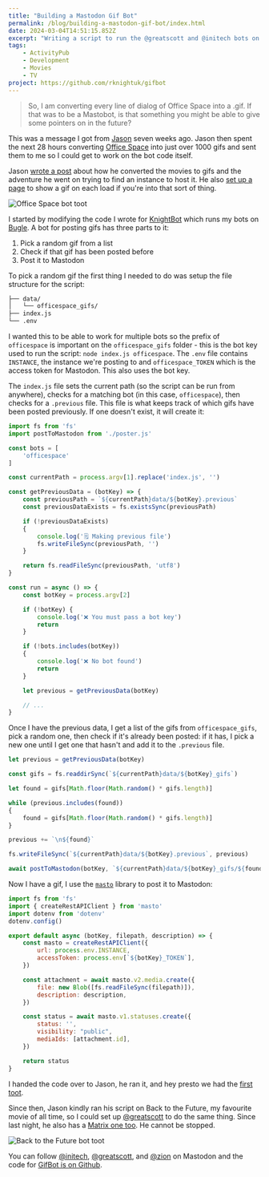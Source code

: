 ```yaml
---
title: "Building a Mastodon Gif Bot"
permalink: /blog/building-a-mastodon-gif-bot/index.html
date: 2024-03-04T14:51:15.852Z
excerpt: "Writing a script to run the @greatscott and @initech bots on beep.town"
tags:
    - ActivityPub
    - Development
    - Movies
    - TV
project: https://github.com/rknightuk/gifbot
---
```


> So, I am converting every line of dialog of Office Space into a .gif. If that was to be a Mastobot, is that something you might be able to give some pointers on in the future? 

This was a message I got from [Jason](https://grepjason.sh) seven weeks ago. Jason then spent the next 28 hours converting [Office Space](https://www.themoviedb.org/movie/1542-office-space) into just over 1000 gifs and sent them to me so I could get to work on the bot code itself.

Jason [wrote a post](https://grepjason.sh/2024/officespace-gif) about how he converted the movies to gifs and the adventure he went on trying to find an instance to host it. He also [set up a page](https://grepjason.sh/office) to show a gif on each load if you're into that sort of thing.

![Office Space bot toot](https://cdn.rknight.me/site/office-space-bot.jpg)

I started by modifying the code I wrote for [KnightBot](https://knightbot.rknight.me) which runs my bots on [Bugle](https://bugle.lol/timeline). A bot for posting gifs has three parts to it:

1. Pick a random gif from a list
2. Check if that gif has been posted before
3. Post it to Mastodon

To pick a random gif the first thing I needed to do was setup the file structure for the script:

```bash
├── data/
│   └── officespace_gifs/
├── index.js
└── .env
```

I wanted this to be able to work for multiple bots so the prefix of `officespace` is important on the `officespace_gifs` folder - this is the bot key used to run the script: `node index.js officespace`. The `.env` file contains `INSTANCE`, the instance we're posting to and `officespace_TOKEN` which is the access token for Mastodon. This also uses the bot key.

The `index.js` file sets the current path (so the script can be run from anywhere), checks for a matching bot (in this case, `officespace`), then checks for a `.previous` file. This file is what keeps track of which gifs have been posted previously. If one doesn't exist, it will create it:

```js
import fs from 'fs'
import postToMastodon from './poster.js'

const bots = [
    'officespace'
]

const currentPath = process.argv[1].replace('index.js', '')

const getPreviousData = (botKey) => {
    const previousPath = `${currentPath}data/${botKey}.previous`
    const previousDataExists = fs.existsSync(previousPath)

    if (!previousDataExists)
    {
        console.log('🗒️ Making previous file')
        fs.writeFileSync(previousPath, '')
    }

    return fs.readFileSync(previousPath, 'utf8')
}

const run = async () => {
    const botKey = process.argv[2]

    if (!botKey) {
        console.log('❌ You must pass a bot key')
        return
    }

    if (!bots.includes(botKey))
    {
        console.log('❌ No bot found')
        return
    }

    let previous = getPreviousData(botKey)

    // ...
}
```

Once I have the previous data, I get a list of the gifs from `officespace_gifs`, pick a random one, then check if it's already been posted: if it has, I pick a new one until I get one that hasn't and add it to the `.previous` file.

```js
let previous = getPreviousData(botKey)

const gifs = fs.readdirSync(`${currentPath}data/${botKey}_gifs`)

let found = gifs[Math.floor(Math.random() * gifs.length)]

while (previous.includes(found))
{
    found = gifs[Math.floor(Math.random() * gifs.length)]
}

previous += `\n${found}`

fs.writeFileSync(`${currentPath}data/${botKey}.previous`, previous)

await postToMastodon(botKey, `${currentPath}data/${botKey}_gifs/${found}`)

```

Now I have a gif, I use the [`masto`](https://www.npmjs.com/package/masto) library to post it to Mastodon:

```js
import fs from 'fs'
import { createRestAPIClient } from 'masto'
import dotenv from 'dotenv'
dotenv.config()

export default async (botKey, filepath, description) => {
    const masto = createRestAPIClient({
        url: process.env.INSTANCE,
        accessToken: process.env[`${botKey}_TOKEN`],
    })

    const attachment = await masto.v2.media.create({
        file: new Blob([fs.readFileSync(filepath)]),
        description: description,
    })

    const status = await masto.v1.statuses.create({
        status: '',
        visibility: "public",
        mediaIds: [attachment.id],
    })

    return status
}
```

I handed the code over to Jason, he ran it, and hey presto we had the [first toot](https://beep.town/@initech/112016930647587447).

Since then, Jason kindly ran his script on Back to the Future, my favourite movie of all time, so I could set up [@greatscott](https://beep.town/@greatscott) to do the same thing. Since last night, he also has a [Matrix one too](https://beep.town/@zion). He cannot be stopped.

![Back to the Future bot toot](https://cdn.rknight.me/site/bttf-bot.jpg)

You can follow [@initech](https://beep.town/@initech), [@greatscott](https://beep.town/@greatscott), and [@zion](https://beep.town/@zion) on Mastodon and the code for [GifBot is on Github](https://github.com/rknightuk/gifbot).